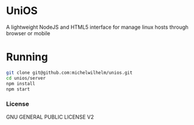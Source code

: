 UniOS
=====

A lightweight NodeJS and HTML5 interface for manage linux hosts through browser or mobile


# Running

```bash
git clone git@github.com:michelwilhelm/unios.git
cd unios/server
npm install
npm start
```


### License
GNU GENERAL PUBLIC LICENSE V2